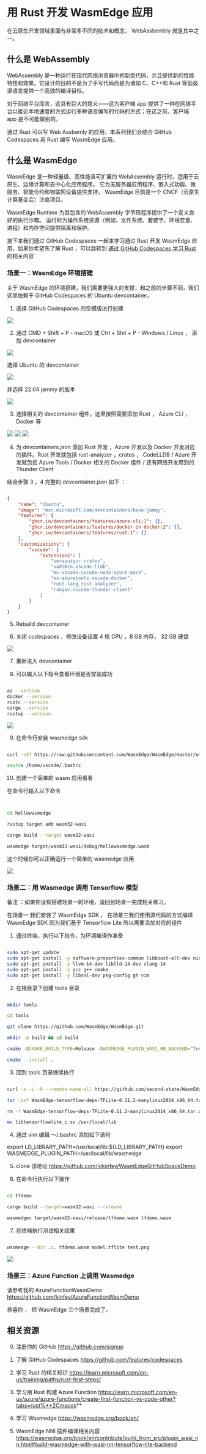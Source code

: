 # **用 Rust 开发 WasmEdge 应用**

在云原生开发领域里面有非常多不同的技术和概念， WebAssbembly 就是其中之一。

## **什么是 WebAssembly**

WebAssembly 是一种运行在现代网络浏览器中的新型代码，并且提供新的性能特性和效果。它设计的目的不是为了手写代码而是为诸如 C、C++和 Rust 等低级源语言提供一个高效的编译目标。

对于网络平台而言，这具有巨大的意义——这为客户端 app 提供了一种在网络平台以接近本地速度的方式运行多种语言编写的代码的方式；在这之前，客户端 app 是不可能做到的。

通过 Rust 可以写 Web Assbemly 的应用，本系列我们会结合 GitHub Codespaces 用 Rust 编写 WasmEdge 应用。


## **什么是 WasmEdge**

WasmEdge 是一种轻量级、高性能且可扩展的 WebAssembly 运行时，适用于云原生、边缘计算和去中心化应用程序。 它为无服务器应用程序、嵌入式功能、微服务、智能合约和物联网设备提供支持。 WasmEdge 目前是一个 CNCF（云原生计算基金会）沙盒项目。

WasmEdge Runtime 为其包含的 WebAssembly 字节码程序提供了一个定义良好的执行沙箱。 运行时为操作系统资源（例如，文件系统、套接字、环境变量、进程）和内存空间提供隔离和保护。

接下来我们通过 GitHub Codespaces 一起来学习通过 Rust 开发 WasmEdge 应用，如果你希望先了解 Rust ，可以跳转到 <a href="./01.LearnRust.md">通过 GitHub Codespaces 学习 Rust</a> 的相关内容


### **场景一：WasmEdge 环境搭建**

关于 WasmEdge 的环境搭建，我们需要更强大的支撑，和之前的步骤不同，我们这里依赖于 GitHub Codespaces 的 Ubuntu devcontainer。

1. 选择 GitHub Codespaces 的空模版进行创建

<img src="./imgs/02/15.png">

2. 通过 CMD + Shift + P - macOS 或 Ctrl + Shit + P - Windows / Linux ， 添加 devcontainer 

<img src="./imgs/02/16.png">

选择 Ubuntu 的 devcontainer

<img src="./imgs/02/17.png">

并选择 22.04 jammy 的版本

<img src="./imgs/02/18.png">

3. 选择相关的 devcontainer 组件，这里按照需要添加 Rust ， Azure CLI ， Docker 等

<img src="./imgs/02/20.png">

<img src="./imgs/02/19.png">

<img src="./imgs/02/21.png">

4. 为 devcontainers.json 添加 Rust 开发 ，Azure 开发以及 Docker 开发对应的插件。Rust 开发就包括 rust-analyzer ，crates ， CodeLLDB / Azure 开发就包括 Azure Tools / Docker 相关的 Docker 组件 / 还有网络开发用到的 Thunder Client

结合步骤 3 ，4 完整的 devcontainer.json 如下 ：

```json

{
	"name": "Ubuntu",
	"image": "mcr.microsoft.com/devcontainers/base:jammy",
	"features": {
		"ghcr.io/devcontainers/features/azure-cli:1": {},
		"ghcr.io/devcontainers/features/docker-in-docker:2": {},
		"ghcr.io/devcontainers/features/rust:1": {}
	},
	"customizations": {
		"vscode": {
			"extensions": [
				"serayuzgur.crates",
				"vadimcn.vscode-lldb",
				"ms-vscode.vscode-node-azure-pack",
				"ms-azuretools.vscode-docker",
				"rust-lang.rust-analyzer",
				"rangav.vscode-thunder-client"
			]
		}
	}
}

```

 5. Rebuild devcontainer

 6. 关闭 codespaces ，修改设备设置 4 核 CPU ，8 GB 内存， 32 GB 硬盘

<img src="./imgs/02/22.png">

 7. 重新进入 devcontainer

 8. 可以输入以下指令查看环境是否安装成功

```bash

az --version
docker --version
rustc --version
cargo --version
rustup --version

```

<img src="./imgs/02/23.png">

 9. 在命令行安装 wasmedge sdk 

```bash

curl -sSf https://raw.githubusercontent.com/WasmEdge/WasmEdge/master/utils/install.sh | bash

source /home/vscode/.bashrc

```

10.  创建一个简单的 wasm 应用看看

在命令行输入以下命令


```bash


cd hellowasmedge

rustup target add wasm32-wasi

cargo build --target wasm32-wasi

wasmedge target/wasm32-wasi/debug/hellowasmedge.wasm

```

这个时候你可以正确运行一个简单的 wasmedge 应用

<img src="./imgs/02/24.png">



### **场景二：用 Wasmedge 调用 Tensorflow 模型**

备注 ：如果你没有搭建场景一的环境，请回到场景一完成相关练习。 

在场景一 我们安装了 WasmEdge SDK ， 在场景三我们使用源代码的方式编译 WasmEdge SDK 因为我们基于 Tensorflow Lite 所以需要添加对应的组件

1. 通过终端，执行以下指令，为环境编译作准备


```bash

sudo apt-get update
sudo apt-get install -y software-properties-common libboost-all-dev ninja-build
sudo apt-get install -y llvm-14-dev liblld-14-dev clang-14
sudo apt-get install -y gcc g++ cmake
sudo apt-get install -y libssl-dev pkg-config gh vim

```

2. 在根目录下创建 tools 目录

```bash

mkdir tools

cd tools

git clone https://github.com/WasmEdge/WasmEdge.git

mkdir -p build && cd build

cmake -DCMAKE_BUILD_TYPE=Release -DWASMEDGE_PLUGIN_WASI_NN_BACKEND="TensorflowLite" .. && make -j2

cmake --install .


```

3. 回到 tools 目录继续执行
   
```bash

curl -s -L -O --remote-name-all https://github.com/second-state/WasmEdge-tensorflow-deps/releases/download/0.11.2/WasmEdge-tensorflow-deps-TFLite-0.11.2-manylinux2014_x86_64.tar.gz

tar -zxf WasmEdge-tensorflow-deps-TFLite-0.11.2-manylinux2014_x86_64.tar.gz

rm -f WasmEdge-tensorflow-deps-TFLite-0.11.2-manylinux2014_x86_64.tar.gz

mv libtensorflowlite_c.so /usr/local/lib

```

4. 通过 vim 编辑 ～/.bashrc 添加如下语句

export LD_LIBRARY_PATH=/usr/local/lib:${LD_LIBRARY_PATH}
export WASMEDGE_PLUGIN_PATH=/usr/local/lib/wasmedge

5. clone 该地址 https://github.com/lokinfey/WasmEdgeGitHubSpaceDemo

6. 在命令行执行以下操作

```bash

cd tfdemo

cargo build --target=wasm32-wasi --release

wasmedgec target/wasm32-wasi/release/tfdemo.wasm tfdemo.wasm

```

7. 在终端执行测试相关结果

```bash

wasmedge --dir .:. tfdemo.wasm model.tflite test.png

```

<img src="./imgs/02/25.png">


### **场景三：Azure Function 上调用 Wasmedge**

请参考我的 AzureFunctionWasmDemo https://github.com/kinfey/AzureFunctionWasmDemo

恭喜你 ， 把 WasmEdge 三个场景完成了。


## **相关资源**


0. 注册你的 GitHub  https://github.com/signup 

1. 了解 GitHub Codespaces https://github.com/features/codespaces 

2. 学习 Rust 的相关知识 https://learn.microsoft.com/en-us/training/paths/rust-first-steps/

3. 学习用 Rust 构建 Azure Function https://learn.microsoft.com/en-us/azure/azure-functions/create-first-function-vs-code-other?tabs=rust%**2Cmacos**

4. 学习 Wasmedge https://wasmedge.org/book/en/

5. WasmEdge NNI 插件编译相关内容 https://wasmedge.org/book/en/contribute/build_from_src/plugin_wasi_nn.html#build-wasmedge-with-wasi-nn-tensorflow-lite-backend

















